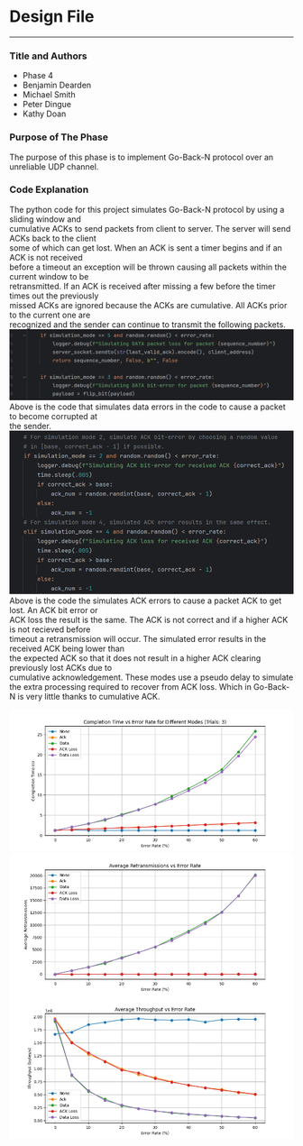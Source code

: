 # Design File

---

### Title and Authors
* Phase 4
* Benjamin Dearden
* Michael Smith
* Peter Dingue
* Kathy Doan

### Purpose of The Phase
The purpose of this phase is to implement Go-Back-N protocol over an <br>
unreliable UDP channel. 

### Code Explanation
The python code for this project simulates Go-Back-N protocol by using a sliding window and <br>
cumulative ACKs to send packets from client to server. The server will send ACKs back to the client <br>
some of which can get lost. When an ACK is sent a timer begins and if an ACK is not received <br>
before a timeout an exception will be thrown causing all packets within the current window to be <br>
retransmitted. If an ACK is received after missing a few before the timer times out the previously <br>
missed ACKs are ignored because the ACKs are cumulative. All ACKs prior to the current one are <br>
recognized and the sender can continue to transmit the following packets. 
![alt text](./pics/mode3mode5.png)
Above is the code that simulates data errors in the code to cause a packet to become corrupted at <br>
the sender.
![alt text](./pics/mode2mode4.png)
Above is the code the simulates ACK errors to cause a packet ACK to get lost. An ACK bit error or <br>
ACK loss the result is the same. The ACK is not correct and if a higher ACK is not recieved before <br> 
timeout a retransmission will occur. The simulated error results in the received ACK being lower than <br>
the expected ACK so that it does not result in a higher ACK clearing previously lost ACKs due to <br>
cumulative acknowledgement. These modes use a pseudo delay to simulate the extra processing required 
to recover from ACK loss. Which in Go-Back-N is very little thanks to cumulative ACK.

![alt text](./plots/completionvError3trial.png)
![alt text](./plots/retransverror3trials.png)
![alt text](./plots/throughputverror3trial.png)
